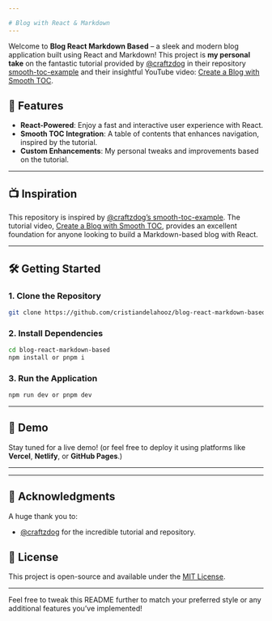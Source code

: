 ```yaml
---

# Blog with React & Markdown
---
```

Welcome to **Blog React Markdown Based** – a sleek and modern blog application built using React and Markdown! This project is **my personal take** on the fantastic tutorial provided by [@craftzdog](https://github.com/craftzdog) in their repository [smooth-toc-example](https://github.com/craftzdog/smooth-toc-example) and their insightful YouTube video: [Create a Blog with Smooth TOC](https://www.youtube.com/watch?v=4g26x6FzuBU).

## 🌟 Features

- **React-Powered**: Enjoy a fast and interactive user experience with React.
- **Smooth TOC Integration**: A table of contents that enhances navigation, inspired by the tutorial.
- **Custom Enhancements**: My personal tweaks and improvements based on the tutorial.

---

## 📺 Inspiration

This repository is inspired by [@craftzdog’s smooth-toc-example](https://github.com/craftzdog/smooth-toc-example). The tutorial video, [Create a Blog with Smooth TOC](https://www.youtube.com/watch?v=4g26x6FzuBU), provides an excellent foundation for anyone looking to build a Markdown-based blog with React.

---

## 🛠️ Getting Started

### 1. Clone the Repository

```bash
git clone https://github.com/cristiandelahooz/blog-react-markdown-based.git
```

### 2. Install Dependencies

```bash
cd blog-react-markdown-based
npm install or pnpm i
```

### 3. Run the Application

```bash
npm run dev or pnpm dev
```

---

## 🚀 Demo

Stay tuned for a live demo! (or feel free to deploy it using platforms like **Vercel**, **Netlify**, or **GitHub Pages**.)

---

---

## 🤝 Acknowledgments

A huge thank you to:
- [@craftzdog](https://github.com/craftzdog) for the incredible tutorial and repository.

## 📜 License

This project is open-source and available under the [MIT License](LICENSE).

---

Feel free to tweak this README further to match your preferred style or any additional features you’ve implemented!
